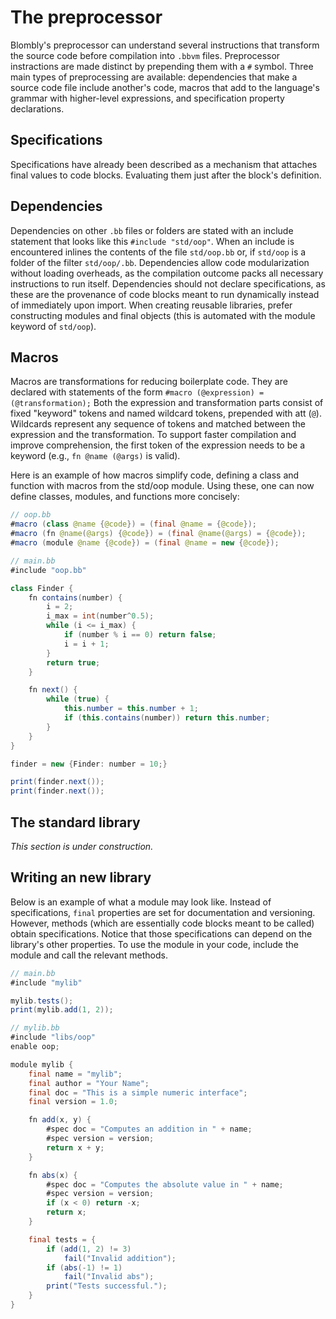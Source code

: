 # The preprocessor

Blombly's preprocessor can understand several instructions that transform the source code before compilation into `.bbvm` files. 
Preprocessor instractions are made distinct by prepending them with a `#` symbol.
Three main types of preprocessing are available: dependencies that make a source code file include another's code, 
macros that add to the language's grammar with higher-level expressions, and specification property declarations.

## Specifications

Specifications have already been described as a mechanism that attaches final values to code blocks. Evaluating them 
just after the block's definition.

## Dependencies

Dependencies on other `.bb` files or folders are stated with an include statement that looks like this `#include "std/oop"`.
When an include is encountered inlines the contents of the file `std/oop.bb` or, if `std/oop` is a folder of the filter `std/oop/.bb`. 
Dependencies allow code modularization without loading overheads, as the compilation outcome packs all necessary instructions to run itself. 
Dependencies should not declare specifications, as these are the provenance of code blocks meant to run dynamically instead of immediately upon import. 
When creating reusable libraries, prefer constructing modules and final objects (this is automated with the module keyword of `std/oop`).


## Macros

Macros are transformations for reducing boilerplate code. They are declared with statements of the form `#macro (@expression) = (@transformation);`
Both the expression and transformation parts consist of fixed "keyword" tokens and named wildcard tokens, prepended with att (`@`). 
Wildcards represent any sequence of tokens and matched between the expression and the transformation. 
To support faster compilation and improve comprehension, the first token of the expression needs to be a keyword (e.g., `fn @name (@args)` is valid).

Here is an example of how macros simplify code, defining a class and function with macros from the std/oop module.
Using these, one can now define classes, modules, and functions more concisely:

```java
// oop.bb
#macro (class @name {@code}) = (final @name = {@code});
#macro (fn @name(@args) {@code}) = (final @name(@args) = {@code});
#macro (module @name {@code}) = (final @name = new {@code});
```

```java
// main.bb
#include "oop.bb"

class Finder { 
    fn contains(number) {
        i = 2;
        i_max = int(number^0.5);
        while (i <= i_max) {
            if (number % i == 0) return false;
            i = i + 1;
        }
        return true;
    }

    fn next() {
        while (true) {
            this.number = this.number + 1;
            if (this.contains(number)) return this.number;
        }
    }
}

finder = new {Finder: number = 10;}

print(finder.next());
print(finder.next());
```

## The standard library

*This section is under construction.*


## Writing an new library

Below is an example of what a module may look like. Instead of specifications, `final` properties are set for documentation and versioning.
However, methods (which are essentially code blocks meant to be called) obtain specifications. 
Notice that those specifications can depend on the library's other properties. To use the module in your code, include the module and call the relevant methods.

```java
// main.bb
#include "mylib"

mylib.tests();
print(mylib.add(1, 2));
```

```java
// mylib.bb
#include "libs/oop"
enable oop;

module mylib {
    final name = "mylib";
    final author = "Your Name";
    final doc = "This is a simple numeric interface";
    final version = 1.0;

    fn add(x, y) {
        #spec doc = "Computes an addition in " + name;
        #spec version = version;
        return x + y;
    }

    fn abs(x) {
        #spec doc = "Computes the absolute value in " + name;
        #spec version = version;
        if (x < 0) return -x;
        return x;
    }

    final tests = {
        if (add(1, 2) != 3) 
            fail("Invalid addition");
        if (abs(-1) != 1) 
            fail("Invalid abs");
        print("Tests successful.");
    }
}
```
